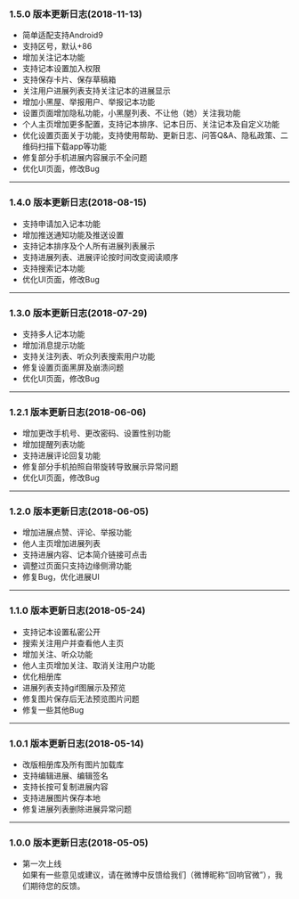 ### 1.5.0 版本更新日志(2018-11-13)
* 简单适配支持Android9
* 支持区号，默认+86
* 增加关注记本功能
* 支持记本设置加入权限
* 支持保存卡片、保存草稿箱
* 关注用户进展列表支持关注记本的进展显示  
* 增加小黑屋、举报用户、举报记本功能
* 设置页面增加隐私功能，小黑屋列表、不让他（她）关注我功能
* 个人主页增加更多配置，支持记本排序、记本日历、关注记本及自定义功能
* 优化设置页面关于功能，支持使用帮助、更新日志、问答Q&A、隐私政策、二维码扫描下载app等功能
* 修复部分手机进展内容展示不全问题
* 优化UI页面，修改Bug  
---
### 1.4.0 版本更新日志(2018-08-15)
* 支持申请加入记本功能  
* 增加推送通知功能及推送设置  
* 支持记本排序及个人所有进展列表展示  
* 支持进展列表、进展评论按时间改变阅读顺序 
* 支持搜索记本功能  
* 优化UI页面，修改Bug  
---
### 1.3.0 版本更新日志(2018-07-29)
* 支持多人记本功能  
* 增加消息提示功能  
* 支持关注列表、听众列表搜索用户功能  
* 修复设置页面黑屏及崩溃问题 
* 优化UI页面，修改Bug  
---
### 1.2.1 版本更新日志(2018-06-06)
* 增加更改手机号、更改密码、设置性别功能  
* 增加提醒列表功能  
* 支持进展评论回复功能  
* 修复部分手机拍照自带旋转导致展示异常问题  
* 优化UI页面，修改Bug  
---
### 1.2.0 版本更新日志(2018-06-05)
* 增加进展点赞、评论、举报功能  
* 他人主页增加进展列表  
* 支持进展内容、记本简介链接可点击     
* 调整过页面只支持边缘侧滑功能  
* 修复Bug，优化进展UI 
---
### 1.1.0 版本更新日志(2018-05-24)
* 支持记本设置私密公开  
* 搜索关注用户并查看他人主页  
* 增加关注、听众功能 
* 他人主页增加关注、取消关注用户功能    
* 优化相册库
* 进展列表支持gif图展示及预览     
* 修复图片保存后无法预览图片问题  
* 修复一些其他Bug  
---
### 1.0.1 版本更新日志(2018-05-14)
* 改版相册库及所有图片加载库  
* 支持编辑进展、编辑签名  
* 支持长按可复制进展内容
* 支持进展图片保存本地  
* 修复进展列表删除进展异常问题
---
### 1.0.0 版本更新日志(2018-05-05)
* 第一次上线  
如果有一些意见或建议，请在微博中反馈给我们（微博昵称“回响官微”），我们期待您的反馈。

